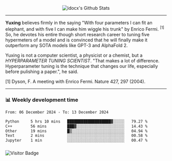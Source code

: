 <div align="center">
    <img align="center" src="https://github-readme-stats.vercel.app/api?username=idocx&show_icons=true&count_private=true&hide_border=true" alt="idocx's Github Stats"></img>
</div>

---

**Yuxing** believes firmly in the saying "With four parameters I can fit an elephant, and with five I can make him wiggle his trunk" by Enrico Fermi. <sup>[1]</sup> So, he devotes his entire though short research career to tuning five hypermeters of a model and is convinced that he will finally make it outperform any SOTA models like GPT-3 and AlphaFold 2.

Yuxing is not a computer scientist, a physicist or a chemist, but a *HYPERPARAMETER TUNING SCIENTIST*. "That makes a lot of difference. Hyperparameter tuning is the technique that changes our life, especially before pulishing a paper.", he said.

[1] Dyson, F. A meeting with Enrico Fermi. Nature 427, 297 (2004).


---

### 📊 Weekly development time
<!--START_SECTION:waka-->

```txt
From: 06 December 2024 - To: 13 December 2024

Python     5 hrs 10 mins   ███████████████████▓░░░░░   79.27 %
C++        56 mins         ███▓░░░░░░░░░░░░░░░░░░░░░   14.43 %
Other      19 mins         █▒░░░░░░░░░░░░░░░░░░░░░░░   04.94 %
Text       2 mins          ░░░░░░░░░░░░░░░░░░░░░░░░░   00.58 %
Jupyter    1 min           ░░░░░░░░░░░░░░░░░░░░░░░░░   00.47 %
```

<!--END_SECTION:waka-->

### 

![Visitor Badge](https://visitor-badge.laobi.icu/badge?page_id=idocx.idocx)